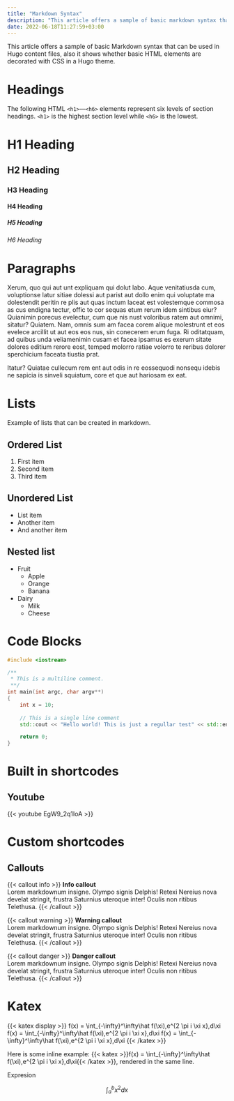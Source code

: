 ```yaml
---
title: "Markdown Syntax"
description: "This article offers a sample of basic markdown syntax that can be used in Hugo content files, also it shows whether basic HTML elements are decorated with CSS in a Hugo theme."
date: 2022-06-18T11:27:59+03:00
---
```


This article offers a sample of basic Markdown syntax that can be used in Hugo content files, also it shows whether basic HTML elements are decorated with CSS in a Hugo theme.

# Headings

The following HTML `<h1>`—`<h6>` elements represent six levels of section headings. `<h1>` is the highest section level while `<h6>` is the lowest.

# H1 Heading

## H2 Heading

### H3 Heading

#### H4 Heading

##### H5 Heading

###### H6 Heading

# Paragraphs

Xerum, quo qui aut unt expliquam qui dolut labo. Aque venitatiusda cum, voluptionse latur sitiae dolessi aut parist aut dollo enim qui voluptate ma dolestendit peritin re plis aut quas inctum laceat est volestemque commosa as cus endigna tectur, offic to cor sequas etum rerum idem sintibus eiur? Quianimin porecus evelectur, cum que nis nust voloribus ratem aut omnimi, sitatur? Quiatem. Nam, omnis sum am facea corem alique molestrunt et eos evelece arcillit ut aut eos eos nus, sin conecerem erum fuga. Ri oditatquam, ad quibus unda veliamenimin cusam et facea ipsamus es exerum sitate dolores editium rerore eost, temped molorro ratiae volorro te reribus dolorer sperchicium faceata tiustia prat.

Itatur? Quiatae cullecum rem ent aut odis in re eossequodi nonsequ idebis ne sapicia is sinveli squiatum, core et que aut hariosam ex eat.

# Lists
Example of lists that can be created in markdown.
## Ordered List

1. First item
2. Second item
3. Third item

## Unordered List

* List item
* Another item
* And another item

## Nested list

* Fruit
  * Apple
  * Orange
  * Banana
* Dairy
  * Milk
  * Cheese

# Code Blocks

```cpp
#include <iostream>

/**
 * This is a multiline comment.
 **/
int main(int argc, char argv**)
{
    int x = 10;
    
    // This is a single line comment
    std::cout << "Hello world! This is just a regullar test" << std::endl;

    return 0;
}
```

# Built in shortcodes

## Youtube
{{< youtube EgW9_2q1IoA >}}

# Custom shortcodes
## Callouts
{{< callout info >}}
**Info callout**  
Lorem markdownum insigne. Olympo signis Delphis! Retexi Nereius nova develat stringit, frustra Saturnius uteroque inter! Oculis non ritibus Telethusa.
{{< /callout >}}

{{< callout warning >}}
**Warning callout**  
Lorem markdownum insigne. Olympo signis Delphis! Retexi Nereius nova develat stringit, frustra Saturnius uteroque inter! Oculis non ritibus Telethusa.
{{< /callout >}}

{{< callout danger >}}
**Danger callout**  
Lorem markdownum insigne. Olympo signis Delphis! Retexi Nereius nova develat stringit, frustra Saturnius uteroque inter! Oculis non ritibus Telethusa.
{{< /callout >}}

# Katex

{{< katex display >}}
f(x) = \int_{-\infty}^\infty\hat f(\xi)\,e^{2 \pi i \xi x}\,d\xi
f(x) = \int_{-\infty}^\infty\hat f(\xi)\,e^{2 \pi i \xi x}\,d\xi 
f(x) = \int_{-\infty}^\infty\hat f(\xi)\,e^{2 \pi i \xi x}\,d\xi
{{< /katex >}}

Here is some inline example: {{< katex >}}f(x) = \int_{-\infty}^\infty\hat f(\xi)\,e^{2 \pi i \xi x}\,d\xi{{< /katex >}}, rendered in the same line.

Expresion

$$\int_{a}^{b} x^2 dx$$